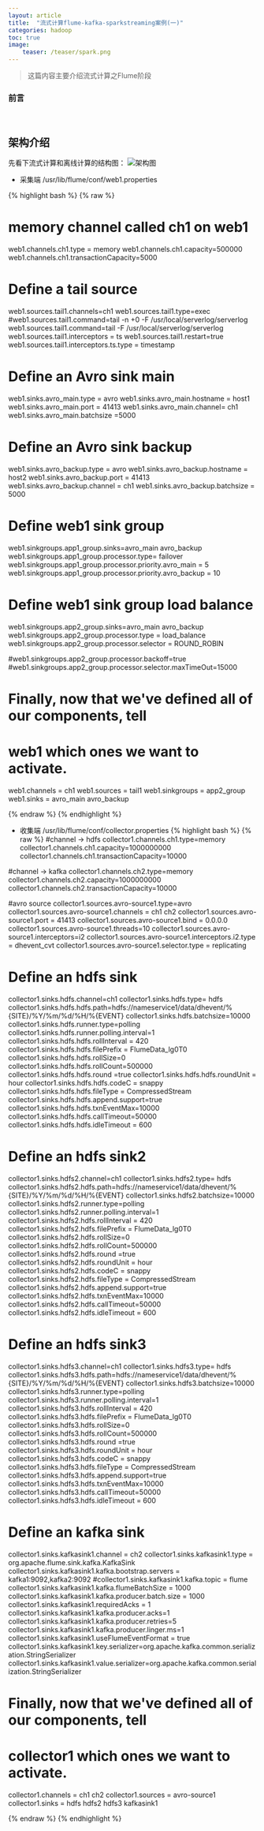 ```yaml
---
layout: article
title:  "流式计算flume-kafka-sparkstreaming案例(一)"
categories: hadoop
toc: true
image:
    teaser: /teaser/spark.png
---
```


> 这篇内容主要介绍流式计算之Flume阶段




### 前言
&emsp;&emsp;
## 架构介绍 
先看下流式计算和离线计算的结构图：
![架构图](/images/hadoop/flume/flume1.png)

* 采集端
/usr/lib/flume/conf/web1.properties

{% highlight bash %}
{% raw %}
# memory channel called ch1 on web1
web1.channels.ch1.type = memory
web1.channels.ch1.capacity=500000
web1.channels.ch1.transactionCapacity=5000

# Define a tail source
web1.sources.tail1.channels=ch1
web1.sources.tail1.type=exec
#web1.sources.tail1.command=tail -n +0 -F /usr/local/serverlog/serverlog
web1.sources.tail1.command=tail -F /usr/local/serverlog/serverlog
web1.sources.tail1.interceptors = ts
web1.sources.tail1.restart=true
web1.sources.tail1.interceptors.ts.type = timestamp



# Define an Avro sink main
web1.sinks.avro_main.type = avro
web1.sinks.avro_main.hostname = host1
web1.sinks.avro_main.port = 41413
web1.sinks.avro_main.channel= ch1
web1.sinks.avro_main.batchsize =5000

# Define an Avro sink backup
web1.sinks.avro_backup.type = avro
web1.sinks.avro_backup.hostname = host2
web1.sinks.avro_backup.port = 41413
web1.sinks.avro_backup.channel = ch1
web1.sinks.avro_backup.batchsize = 5000

# Define web1 sink group
web1.sinkgroups.app1_group.sinks=avro_main avro_backup
web1.sinkgroups.app1_group.processor.type= failover
web1.sinkgroups.app1_group.processor.priority.avro_main = 5
web1.sinkgroups.app1_group.processor.priority.avro_backup = 10

# Define web1 sink group load balance
web1.sinkgroups.app2_group.sinks=avro_main avro_backup
web1.sinkgroups.app2_group.processor.type = load_balance
web1.sinkgroups.app2_group.processor.selector = ROUND_ROBIN

#web1.sinkgroups.app2_group.processor.backoff=true
#web1.sinkgroups.app2_group.processor.selector.maxTimeOut=15000


# Finally, now that we've defined all of our components, tell
# web1 which ones we want to activate.
web1.channels = ch1
web1.sources = tail1
web1.sinkgroups = app2_group
web1.sinks = avro_main avro_backup
                                   
{% endraw %}
{% endhighlight %}

* 收集端
/usr/lib/flume/conf/collector.properties
{% highlight bash %}
{% raw %}
#channel -> hdfs
collector1.channels.ch1.type=memory
collector1.channels.ch1.capacity=1000000000
collector1.channels.ch1.transactionCapacity=10000

#channel -> kafka
collector1.channels.ch2.type=memory
collector1.channels.ch2.capacity=1000000000
collector1.channels.ch2.transactionCapacity=10000

#avro source
collector1.sources.avro-source1.type=avro
collector1.sources.avro-source1.channels = ch1 ch2
collector1.sources.avro-source1.port = 41413
collector1.sources.avro-source1.bind = 0.0.0.0
collector1.sources.avro-source1.threads=10
collector1.sources.avro-source1.interceptors=i2
collector1.sources.avro-source1.interceptors.i2.type = dhevent_cvt
collector1.sources.avro-source1.selector.type = replicating

# Define an hdfs sink
collector1.sinks.hdfs.channel=ch1
collector1.sinks.hdfs.type= hdfs
collector1.sinks.hdfs.hdfs.path=hdfs://nameservice1/data/dhevent/%{SITE}/%Y/%m/%d/%H/%{EVENT}
collector1.sinks.hdfs.batchsize=10000
collector1.sinks.hdfs.runner.type=polling
collector1.sinks.hdfs.runner.polling.interval=1
collector1.sinks.hdfs.hdfs.rollInterval = 420
collector1.sinks.hdfs.hdfs.filePrefix = FlumeData_lg0T0
collector1.sinks.hdfs.hdfs.rollSize=0
collector1.sinks.hdfs.hdfs.rollCount=500000
collector1.sinks.hdfs.hdfs.round =true
collector1.sinks.hdfs.hdfs.roundUnit = hour
collector1.sinks.hdfs.hdfs.codeC = snappy
collector1.sinks.hdfs.hdfs.fileType =  CompressedStream
collector1.sinks.hdfs.hdfs.append.support=true
collector1.sinks.hdfs.hdfs.txnEventMax=10000
collector1.sinks.hdfs.hdfs.callTimeout=50000
collector1.sinks.hdfs.hdfs.idleTimeout = 600

# Define an hdfs sink2
collector1.sinks.hdfs2.channel=ch1
collector1.sinks.hdfs2.type= hdfs
collector1.sinks.hdfs2.hdfs.path=hdfs://nameservice1/data/dhevent/%{SITE}/%Y/%m/%d/%H/%{EVENT}
collector1.sinks.hdfs2.batchsize=10000
collector1.sinks.hdfs2.runner.type=polling
collector1.sinks.hdfs2.runner.polling.interval=1
collector1.sinks.hdfs2.hdfs.rollInterval = 420
collector1.sinks.hdfs2.hdfs.filePrefix = FlumeData_lg0T0
collector1.sinks.hdfs2.hdfs.rollSize=0
collector1.sinks.hdfs2.hdfs.rollCount=500000
collector1.sinks.hdfs2.hdfs.round =true
collector1.sinks.hdfs2.hdfs.roundUnit = hour
collector1.sinks.hdfs2.hdfs.codeC = snappy
collector1.sinks.hdfs2.hdfs.fileType =  CompressedStream
collector1.sinks.hdfs2.hdfs.append.support=true
collector1.sinks.hdfs2.hdfs.txnEventMax=10000
collector1.sinks.hdfs2.hdfs.callTimeout=50000
collector1.sinks.hdfs2.hdfs.idleTimeout = 600

# Define an hdfs sink3
collector1.sinks.hdfs3.channel=ch1
collector1.sinks.hdfs3.type= hdfs
collector1.sinks.hdfs3.hdfs.path=hdfs://nameservice1/data/dhevent/%{SITE}/%Y/%m/%d/%H/%{EVENT}
collector1.sinks.hdfs3.batchsize=10000
collector1.sinks.hdfs3.runner.type=polling
collector1.sinks.hdfs3.runner.polling.interval=1
collector1.sinks.hdfs3.hdfs.rollInterval = 420
collector1.sinks.hdfs3.hdfs.filePrefix = FlumeData_lg0T0
collector1.sinks.hdfs3.hdfs.rollSize=0
collector1.sinks.hdfs3.hdfs.rollCount=500000
collector1.sinks.hdfs3.hdfs.round =true
collector1.sinks.hdfs3.hdfs.roundUnit = hour
collector1.sinks.hdfs3.hdfs.codeC = snappy
collector1.sinks.hdfs3.hdfs.fileType =  CompressedStream
collector1.sinks.hdfs3.hdfs.append.support=true
collector1.sinks.hdfs3.hdfs.txnEventMax=10000
collector1.sinks.hdfs3.hdfs.callTimeout=50000
collector1.sinks.hdfs3.hdfs.idleTimeout = 600

# Define an kafka sink
collector1.sinks.kafkasink1.channel = ch2
collector1.sinks.kafkasink1.type = org.apache.flume.sink.kafka.KafkaSink
collector1.sinks.kafkasink1.kafka.bootstrap.servers = kafka1:9092,kafka2:9092
#collector1.sinks.kafkasink1.kafka.topic = flume
collector1.sinks.kafkasink1.kafka.flumeBatchSize = 1000
collector1.sinks.kafkasink1.kafka.producer.batch.size = 1000
collector1.sinks.kafkasink1.requiredAcks = 1
collector1.sinks.kafkasink1.kafka.producer.acks=1
collector1.sinks.kafkasink1.kafka.producer.retries=5
collector1.sinks.kafkasink1.kafka.producer.linger.ms=1
collector1.sinks.kafkasink1.useFlumeEventFormat = true
collector1.sinks.kafkasink1.key.serializer=org.apache.kafka.common.serialization.StringSerializer
collector1.sinks.kafkasink1.value.serializer=org.apache.kafka.common.serialization.StringSerializer

# Finally, now that we've defined all of our components, tell
# collector1 which ones we want to activate.
collector1.channels = ch1 ch2
collector1.sources = avro-source1
collector1.sinks = hdfs hdfs2 hdfs3 kafkasink1

                                   
{% endraw %}
{% endhighlight %}